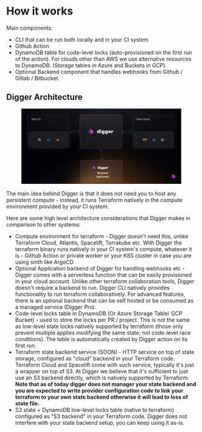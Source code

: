 # How it works

Main components:

* CLI that can be run both locally and in your CI system
* Github Action
* DynamoDB table for code-level locks (auto-provisioned on the first run of the action). For clouds other than AWS we use alternative resources to DynamoDB. (Storage tables in Azure and Buckets in GCP).
* Optional Backend component that handles webhooks from Github / Gitlab / Bitbucket.

## Digger Architecture

<figure><img src="../.gitbook/assets/Screen Shot 2023-07-21 at 17.24.06 (1).png" alt=""><figcaption></figcaption></figure>

The main idea behind Digger is that it does not need you to host any persistent compute - instead, it runs Terraform natively in the compute environment provided by your CI system.

Here are some high level architecture considerations that Digger makes in comparison to other systems:

* Compute environment for terraform - Digger doesn't need this, unlike Terraform Cloud, Atlantis, Spacelift, Terrakube etc. With Digger the terraform binary runs natively in your CI system's compute, whatever it is - Github Action or private worker or your K8S cluster in case you are using smth like ArgoCD
* Optional Application backend of Digger for handling webhooks etc - Digger comes with a serverless function that can be easily provisioned in your cloud account. Unlike other terraform collaboration tools, Digger doesn't require a backend to run. Digger CLI natively provides functionality to run terraform collaboratively. For advanced features, there is an optional backend that can be self hosted or be consumed as a managed service (Digger Pro).
* Code-level locks table in DynamoDB (Or Azure Storage Table/ GCP Bucket) - used to store the locks per PR / project. This is not the same as low-level state locks natively supported by terraform (those only prevent multiple applies modifying the same state; not code-level race conditions). The table is automatically created by Digger action on its first run.
* Terraform state backend service (SOON) - HTTP service on top of state storage, configured as "cloud" backend in your Terraform code. Terraform Cloud and Spacelift come with such service, typically it's just a wrapper on top of S3. At Digger we believe that it's sufficient to just use an S3 backend directly, which is natively supported by Terraform. **Note that as of today digger does not manager your state backend and you are expected to write provider configuration code to link your terraform to your own state backend otherwise it will lead to loss of state file.**
* S3 state + DynamoDB low-level locks table (native to terraform) configured as "S3 backend" in your Terraform code. Digger does not interfere with your state backend setup, you can keep using it as-is.
